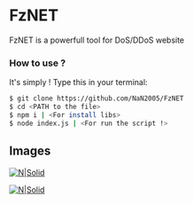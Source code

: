 # FzNET

FzNET is a powerfull tool for DoS/DDoS website

### How to use ?
It's simply !
Type this in your terminal:
```sh
$ git clone https://github.com/NaN2005/FzNET
$ cd <PATH to the file>
$ npm i | <For install libs>
$ node index.js | <For run the script !>
```

## Images 
[![N|Solid](https://github.com/NaN2005/FzNET/blob/images/menu.PNG?raw=true)](https://github.com/NaN2005/FzNET/blob/images/menu.PNG?raw=true)

[![N|Solid](https://github.com/NaN2005/FzNET/blob/images/attack.PNG?raw=true)](https://github.com/NaN2005/FzNET/blob/images/attack.PNG?raw=true)
